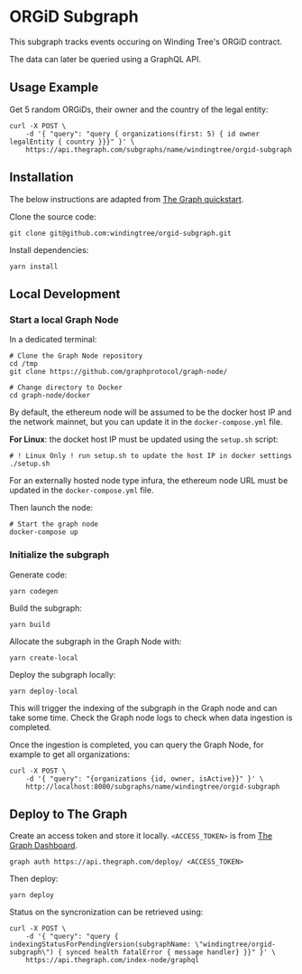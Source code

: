 # ORGiD Subgraph

This subgraph tracks events occuring on Winding Tree's ORGiD contract.

The data can later be queried using a GraphQL API.

## Usage Example

Get 5 random ORGiDs, their owner and the country of the legal entity:

```shell
curl -X POST \
    -d '{ "query": "query { organizations(first: 5) { id owner legalEntity { country }}}" }' \
    https://api.thegraph.com/subgraphs/name/windingtree/orgid-subgraph
```

## Installation

The below instructions are adapted from [The Graph quickstart](https://thegraph.com/docs/quick-start#local-development).

Clone the source code:

```shell
git clone git@github.com:windingtree/orgid-subgraph.git
```

Install dependencies:

```shell
yarn install
```

## Local Development

### Start a local Graph Node

In a dedicated terminal:

```shell
# Clone the Graph Node repository
cd /tmp
git clone https://github.com/graphprotocol/graph-node/

# Change directory to Docker
cd graph-node/docker
```

By default, the ethereum node will be assumed to be the docker host IP and the network mainnet, but you can update it in the `docker-compose.yml` file.

__For Linux__: the docket host IP must be updated using the `setup.sh` script:

```shell
# ! Linux Only ! run setup.sh to update the host IP in docker settings
./setup.sh
```

For an externally hosted node type infura, the ethereum node URL must be updated in the `docker-compose.yml` file.

Then launch the node:

```shell
# Start the graph node
docker-compose up
```

### Initialize the subgraph

Generate code:

```shell
yarn codegen
```

Build the subgraph:

```shell
yarn build
```

Allocate the subgraph in the Graph Node with:

```shell
yarn create-local
```

Deploy the subgraph locally:

```shell
yarn deploy-local
```

This will trigger the indexing of the subgraph in the Graph node and can take some time. Check the Graph node logs to check when data ingestion is completed.

Once the ingestion is completed, you can query the Graph Node, for example to get all organizations:

```shell
curl -X POST \
    -d '{ "query": "{organizations {id, owner, isActive}}" }' \
    http://localhost:8000/subgraphs/name/windingtree/orgid-subgraph
```

## Deploy to The Graph

Create an access token and store it locally. `<ACCESS_TOKEN>` is from [The Graph Dashboard](https://thegraph.com/explorer/dashboard).

```shell
graph auth https://api.thegraph.com/deploy/ <ACCESS_TOKEN>
```

Then deploy:

```shell
yarn deploy
```

Status on the syncronization can be retrieved using:

```shell
curl -X POST \
    -d '{ "query": "query { indexingStatusForPendingVersion(subgraphName: \"windingtree/orgid-subgraph\") { synced health fatalError { message handler} }}" }' \
    https://api.thegraph.com/index-node/graphql
```



